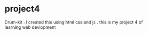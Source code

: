 # project4
Drum-kit . I created this using html css and js . this is my project 4 of learning web devlopment
